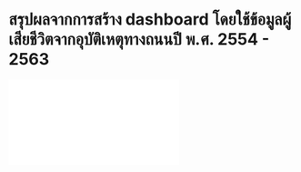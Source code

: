 # สรุปผลจากการสร้าง dashboard โดยใช้ข้อมูลผู้เสียชีวิตจากอุบัติเหตุทางถนนปี พ.ศ. 2554 - 2563
![hustlin_erd](อุบัติเหตุไทย.pdf)
